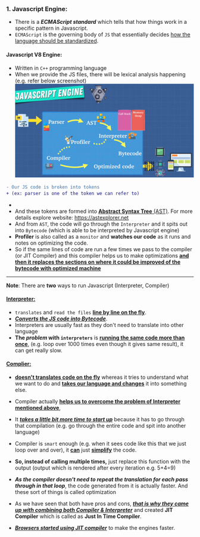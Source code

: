 ### 1. Javascript Engine:

- There is a **_ECMAScript standard_** which tells that how things work in a specific pattern in Javascript.
- `ECMAScript` is the governing body of `JS` that essentially decides <ins>how the language should be standardized</ins>.

#### Javascript V8 Engine:

- Written in `C++` programming language
- When we provide the JS files, there will be lexical analysis happening (e.g. refer below screenshot)
  ![alt text](<images used/Javascript Engine.png>)

```diff
- Our JS code is broken into tokens
+ (ex: parser is one of the token we can refer to)
```

-
- And these tokens are formed into <ins>**Abstract Syntax Tree** (AST)</ins>. For more details explore website: https://astexplorer.net
- And from `AST`, the code will go through the `Interpreter` and it spits out into `Bytecode` (which is able to be interpreted by Javascript engine)
- **Profiler** is also called as a `monitor` and **watches our code** as it runs and notes on optimizing the code.
- So if the same lines of code are run a few times we pass to the compiler (or JIT Compiler) and this compiler helps us to make optimizations **<ins>and then it replaces the sections on where it could be improved of the bytecode with optimized machine</ins>**

---

**Note**: There are **two** ways to run Javascript (Interpreter, Compiler)

#### <ins>Interpreter:</ins>

- `translates` and `read the files` **<ins>line by line on the fly</ins>**.
- **_<ins>Converts the JS code into Bytecode_**</ins>.
- Interpreters are usually fast as they don't need to translate into other language
- **The _problem_ with `interpreters`** is **<ins>running the same code more than once</ins>**, (e.g. loop over 1000 times even though it gives same result), it can get really slow.

#### <ins>Complier:</ins>

- **<ins>doesn't translates code on the fly</ins>** whereas it tries to understand what we want to do and **<ins>takes our language and changes</ins>** it into something else.

- Compiler actually **<ins>helps us to overcome the problem of Interpreter mentioned above</ins>**,
- It <ins>**_takes a little bit more time to start up_**</ins> because it has to go through that compilation (e.g. go through the entire code and spit into another language)
- Compiler is `smart` enough (e.g. when it sees code like this that we just loop over and over), it **<ins>can**</ins> just **<ins>simplify**</ins> the code.
- **So, instead of calling multiple times,** just replace this function with the output (output which is rendered after every iteration e.g. 5+4=9)
- **_As the compiler doesn't need to repeat the translation for each pass through in that loop_**, the code generated from it is actually faster. And these sort of things is called optimization

- As we have seen that both have pros and cons, <ins>**_that is why they came up with combining both Compiler & Interpreter_**</ins> and created **JIT Compiler** which is called as **Just In Time Compiler**.
- <ins>**_Browsers started using JIT compiler_**</ins> to make the engines faster.
